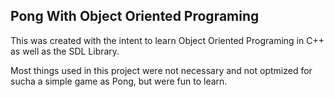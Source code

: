 ## Pong With Object Oriented Programing

This was created with the intent to learn Object Oriented Programing in C++ as well as the SDL Library.

Most things used in this project were not necessary and not optmized for sucha a simple game as Pong, but were fun to learn.
